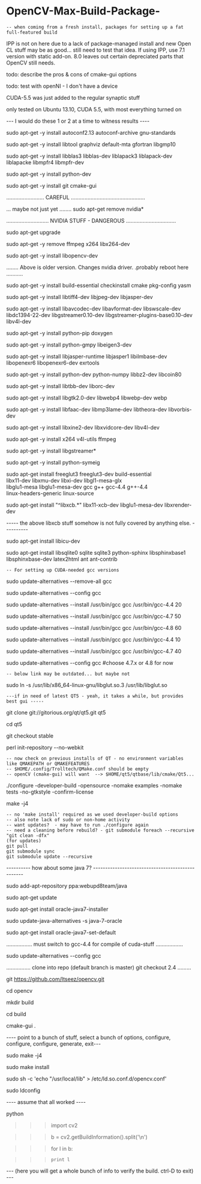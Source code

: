 OpenCV-Max-Build-Package-
=========================

    -- when coming from a fresh install, packages for setting up a fat full-featured build
    
IPP is not on here due to a lack of package-managed install and new Open CL stuff may 
be as good... still need to test that idea. If using IPP, use 7.1 version with static add-on.
8.0 leaves out certain depreciated parts that OpenCV still needs.

todo: describe the pros & cons of cmake-gui options

todo: test with openNI - I don't have a device

CUDA-5.5 was just added to the regular synaptic stuff

only tested on Ubuntu 13.10, CUDA 5.5, with most everything turned on

--- I would do these 1 or 2 at a time to witness results ----

sudo apt-get -y install autoconf2.13 autoconf-archive gnu-standards

sudo apt-get -y install libtool graphviz default-mta gfortran libgmp10

sudo apt-get -y install libblas3 libblas-dev liblapack3 liblapack-dev liblapacke libmpfr4 libmpfr-dev

sudo apt-get -y install python-dev

sudo apt-get -y install git cmake-gui

.........................  CAREFUL    .................................................

... maybe not just yet ........  sudo apt-get remove nvidia*

............................ NVIDIA STUFF  - DANGEROUS .................................

sudo apt-get upgrade

sudo apt-get -y remove ffmpeg x264 libx264-dev

sudo apt-get -y install libopencv-dev

........ Above is older version. Changes nvidia driver. .probably reboot here ...........

sudo apt-get -y install build-essential checkinstall cmake pkg-config yasm

sudo apt-get -y install libtiff4-dev libjpeg-dev libjasper-dev

sudo apt-get -y install libavcodec-dev libavformat-dev libswscale-dev libdc1394-22-dev libgstreamer0.10-dev libgstreamer-plugins-base0.10-dev libv4l-dev

sudo apt-get -y install python-pip doxygen

sudo apt-get -y install python-gmpy libeigen3-dev

sudo apt-get -y install libjasper-runtime libjasper1 libilmbase-dev libopenexr6 libopenexr6-dev exrtools

sudo apt-get -y install python-dev python-numpy libbz2-dev libcoin80

sudo apt-get -y install libtbb-dev liborc-dev

sudo apt-get -y install libgtk2.0-dev libwebp4 libwebp-dev webp

sudo apt-get -y install libfaac-dev libmp3lame-dev libtheora-dev libvorbis-dev

sudo apt-get -y install libxine2-dev libxvidcore-dev libv4l-dev

sudo apt-get -y install x264 v4l-utils ffmpeg

sudo apt-get -y install libgstreamer*

sudo apt-get -y install python-symeig

sudo apt-get install freeglut3 freeglut3-dev build-essential \
    libx11-dev libxmu-dev libxi-dev libgl1-mesa-glx \
    libglu1-mesa libglu1-mesa-dev gcc g++ gcc-4.4 g++-4.4 \
    linux-headers-generic linux-source

sudo apt-get install "^libxcb.*" libx11-xcb-dev libglu1-mesa-dev libxrender-dev

----- the above libxcb stuff  somehow is not fully covered by anything else. ----------

sudo apt-get install libicu-dev

sudo apt-get install libsqlite0 sqlite sqlite3 python-sphinx libsphinxbase1 libsphinxbase-dev latex2html ant ant-contrib 

    -- For setting up CUDA-needed gcc versions 

sudo update-alternatives --remove-all gcc

sudo update-alternatives --config gcc

sudo update-alternatives --install /usr/bin/gcc gcc /usr/bin/gcc-4.4 20

sudo update-alternatives --install /usr/bin/gcc gcc /usr/bin/gcc-4.7 50

sudo update-alternatives --install /usr/bin/gcc gcc /usr/bin/gcc-4.8 60

sudo update-alternatives --install /usr/bin/gcc gcc /usr/bin/gcc-4.4 10

sudo update-alternatives --install /usr/bin/gcc gcc /usr/bin/gcc-4.7 40

sudo update-alternatives --config gcc      #choose 4.7.x or 4.8 for now

    -- below link may be outdated... but maybe not

sudo ln -s /usr/lib/x86_64-linux-gnu/libglut.so.3 /usr/lib/libglut.so

    ---if in need of latest QT5 - yeah, it takes a while, but provides best gui -----

git clone git://gitorious.org/qt/qt5.git qt5

cd qt5

git checkout stable

perl init-repository --no-webkit

    -- now check on previous installs of QT - no environment variables like QMAKEPATH or QMAKEFEATURES
    -- $HOME/.config/Trolltech/QMake.conf should be empty
    -- openCV (cmake-gui) will want  --> $HOME/qt5/qtbase/lib/cmake/Qt5...

./configure -developer-build -opensource -nomake examples -nomake tests -no-gtkstyle -confirm-license

make -j4

    -- no 'make install' required as we used developer-build options
    -- also note lack of sudo or non-home activity
    -- want updates?  - may have to run ./configure again
    -- need a cleaning before rebuild? - git submodule foreach --recursive "git clean -dfx"
    (for updates)
    git pull
    git submodule sync
    git submodule update --recursive


----------  how about some java 7?  -------------------------------------------------

sudo add-apt-repository ppa:webupd8team/java

sudo apt-get update

sudo apt-get install oracle-java7-installer

sudo update-java-alternatives -s java-7-oracle

sudo apt-get install oracle-java7-set-default

................. must switch to gcc-4.4 for compile of cuda-stuff ..................

sudo update-alternatives --config gcc

................  clone into repo (default branch is master) git checkout 2.4 .........

git https://github.com/Itseez/opencv.git

cd opencv

mkdir build

cd build

cmake-gui .

---- point to a bunch of stuff, select a bunch of options, configure, configure, configure, generate, exit---

sudo make -j4

sudo make install

sudo sh -c 'echo "/usr/local/lib" > /etc/ld.so.conf.d/opencv.conf'

sudo ldconfig

---- assume that all worked  ----

python

>>> import cv2

>>> b = cv2.getBuildInformation().split('\n')

>>> for l in b:

>>>     print l

--- (here you will get a whole bunch of info to verify the build.  ctrl-D to exit) ---
